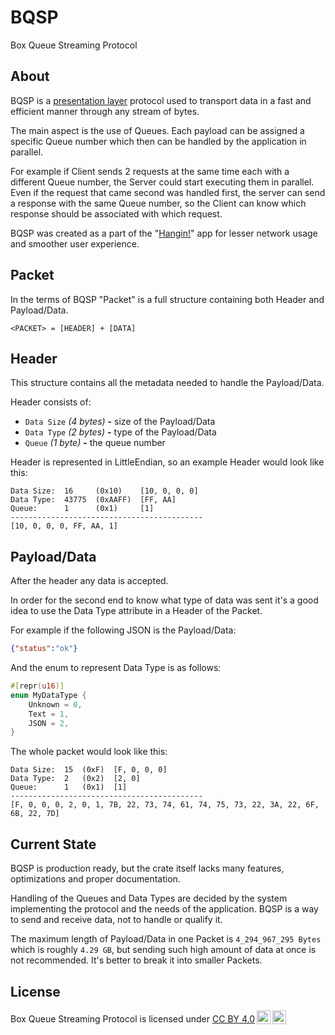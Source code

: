# BQSP
Box Queue Streaming Protocol

## About
BQSP is a [presentation layer](https://en.wikipedia.org/wiki/Presentation_layer) protocol used to 
transport data in a fast and efficient manner through any stream of bytes.

The main aspect is the use of Queues. Each payload can be assigned a specific Queue number which then can be handled
by the application in parallel.

For example if Client sends 2 requests at the same time each with a different Queue number, the Server could start 
executing them in parallel. Even if the request that came second was handled first, the server can send a response with
the same Queue number, so the Client can know which response should be associated with which request.

BQSP was created as a part of the "[Hangin!](https://github.com/prty-app)" app for lesser network usage and smoother user experience.

## Packet
In the terms of BQSP "Packet" is a full structure containing both Header and Payload/Data. 
```
<PACKET> = [HEADER] + [DATA]
```

## Header
This structure contains all the metadata needed to handle the Payload/Data.

Header consists of:
- `Data Size` _(4 bytes)_ **-** size of the Payload/Data
- `Data Type` _(2 bytes)_ **-** type of the Payload/Data
- `Queue` _(1 byte)_ **-** the queue number

Header is represented in LittleEndian, so an example Header would look like this:
```
Data Size:  16     (0x10)    [10, 0, 0, 0]
Data Type:  43775  (0xAAFF)  [FF, AA]
Queue:      1      (0x1)     [1]
-------------------------------------------
[10, 0, 0, 0, FF, AA, 1]
```

## Payload/Data
After the header any data is accepted. 

In order for the second end to know what type of data was sent it's a good idea to use the Data Type attribute in a
Header of the Packet.

For example if the following JSON is the Payload/Data:
```json
{"status":"ok"}
```

And the enum to represent Data Type is as follows:
```rust
#[repr(u16)]
enum MyDataType {
    Unknown = 0,
    Text = 1,
    JSON = 2,
}
```

The whole packet would look like this:
```
Data Size:  15  (0xF)  [F, 0, 0, 0]
Data Type:  2   (0x2)  [2, 0]
Queue:      1   (0x1)  [1]
-------------------------------------------
[F, 0, 0, 0, 2, 0, 1, 7B, 22, 73, 74, 61, 74, 75, 73, 22, 3A, 22, 6F, 6B, 22, 7D]
```

## Current State
BQSP is production ready, but the crate itself lacks many features, optimizations and proper documentation.

Handling of the Queues and Data Types are decided by the system implementing the protocol and the needs of the application.
BQSP is a way to send and receive data, not to handle or qualify it.

The maximum length of Payload/Data in one Packet is `4_294_967_295 Bytes` which is roughly `4.29 GB`, 
but sending such high amount of data at once is not recommended. It's better to break it into smaller Packets.

## License
 <p xmlns:cc="http://creativecommons.org/ns#" xmlns:dct="http://purl.org/dc/terms/"><span property="dct:title">Box Queue Streaming Protocol</span> is licensed under <a href="http://creativecommons.org/licenses/by/4.0/?ref=chooser-v1" target="_blank" rel="license noopener noreferrer" style="display:inline-block;">CC BY 4.0<img style="height:22px!important;margin-left:3px;vertical-align:text-bottom;" src="https://mirrors.creativecommons.org/presskit/icons/cc.svg?ref=chooser-v1"><img style="height:22px!important;margin-left:3px;vertical-align:text-bottom;" src="https://mirrors.creativecommons.org/presskit/icons/by.svg?ref=chooser-v1"></a></p> 
